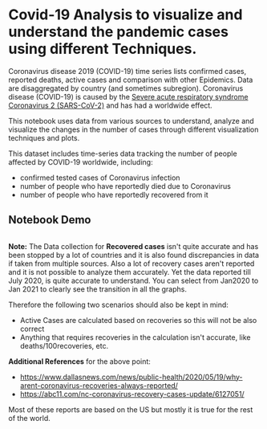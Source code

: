 # Covid-19 Analysis to visualize and understand the pandemic cases using different Techniques. 

Coronavirus disease 2019 (COVID-19) time series lists confirmed cases, reported deaths, active cases and comparison with other Epidemics. 
Data are disaggregated by country (and sometimes subregion). 
Coronavirus disease (COVID-19) is caused by the
[Severe acute respiratory syndrome Coronavirus 2 (SARS-CoV-2)](https://en.wikipedia.org/wiki/Severe_acute_respiratory_syndrome_coronavirus_2) and has had a worldwide effect.

This notebook uses data from various sources to understand, analyze and visualize the changes in the number of cases through different visualization techniques and plots.

This dataset includes time-series data tracking the number of people affected by COVID-19 worldwide, including:

- confirmed tested cases of Coronavirus infection
- number of people who have reportedly died due to Coronavirus
- number of people who have reportedly recovered from it

## Notebook Demo

![]()

**Note:** The Data collection for **Recovered cases** isn't quite accurate and has been stopped by a lot of countries and it is also found discrepancies in data if taken from multiple sources. Also a lot of recovery cases aren't reported and it is not possible to analyze them accurately. Yet the data reported till July 2020, is quite accurate to understand. You can select from Jan2020 to Jan 2021 to clearly see the transition in all the graphs.  

Therefore the following two scenarios should also be kept in mind:
- Active Cases are calculated based on recoveries so this will not be also correct
- Anything that requires recoveries in the calculation isn't accurate, like deaths/100recoveries, etc.

**Additional References** for the above point:
- https://www.dallasnews.com/news/public-health/2020/05/19/why-arent-coronavirus-recoveries-always-reported/
- https://abc11.com/nc-coronavirus-recovery-cases-update/6127051/

Most of these reports are based on the US but mostly it is true for the rest of the world.
